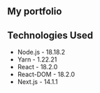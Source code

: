 ## My portfolio

## Technologies Used

- Node.js - 18.18.2
- Yarn - 1.22.21
- React - 18.2.0
- React-DOM - 18.2.0
- Next.js - 14.1.1
